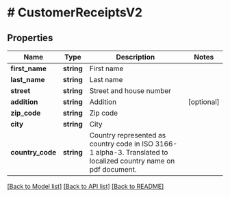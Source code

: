 # # CustomerReceiptsV2

## Properties

Name | Type | Description | Notes
------------ | ------------- | ------------- | -------------
**first_name** | **string** | First name |
**last_name** | **string** | Last name |
**street** | **string** | Street and house number |
**addition** | **string** | Addition | [optional]
**zip_code** | **string** | Zip code |
**city** | **string** | City |
**country_code** | **string** | Country represented as country code in ISO 3166-1 alpha-3. Translated to localized country name on pdf document. |

[[Back to Model list]](../../README.md#models) [[Back to API list]](../../README.md#endpoints) [[Back to README]](../../README.md)
